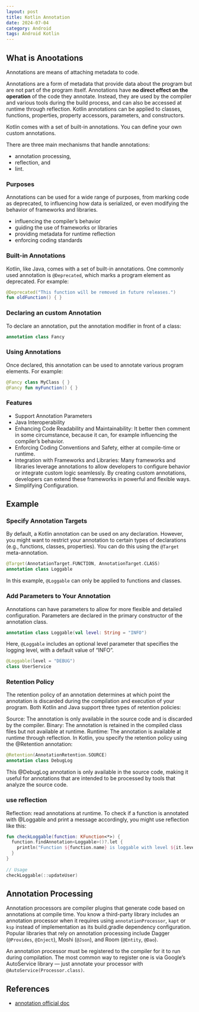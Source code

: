 ```yaml
---
layout: post
title: Kotlin Annotation
date: 2024-07-04
category: Android
tags: Android Kotlin 
---
```


## What is Anootations

Annotations are means of attaching metadata to code. 

Annotations are a form of metadata that provide data about the program but are not part of the program itself. Annotations have **no direct effect on the operation** of the code they annotate. Instead, they are used by the compiler and various tools during the build process, and can also be accessed at runtime through reflection. 
Kotlin annotations can be applied to classes, functions, properties, property accessors, parameters, and constructors.

Kotlin comes with a set of built-in annotations.
You can define your own custom annotations.

There are three main mechanisms that handle annotations: 
- annotation processing, 
- reflection, and 
- lint. 

### Purposes

Annotations can be used for a wide range of purposes, from marking code as deprecated, to influencing how data is serialized, or even modifying the behavior of frameworks and libraries. 

- influencing the compiler’s behavior
- guiding the use of frameworks or libraries
- providing metadata for runtime reflection
- enforcing coding standards

### Built-in Annotations

Kotlin, like Java, comes with a set of built-in annotations. One commonly used annotation is `@Deprecated`, which marks a program element as deprecated. For example:
```kotlin
@Deprecated("This function will be removed in future releases.")
fun oldFunction() { }
```

### Declaring an custom Annotation
To declare an annotation, put the annotation modifier in front of a class:
```kotlin
annotation class Fancy
```

### Using Annotations

Once declared, this annotation can be used to annotate various program elements. 
For example:
```kotlin
@Fancy class MyClass { }
@Fancy fun myFunction() { }
```

### Features
- Support Annotation Parameters
- Java Interoperability
- Enhancing Code Readability and Maintainability: It better then comment in some circumstance, because it can, for example influencing the compiler’s behavior.
- Enforcing Coding Conventions and Safety, either at compile-time or runtime.
- Integration with Frameworks and Libraries: Many frameworks and libraries leverage annotations to allow developers to configure behavior or integrate custom logic seamlessly. By creating custom annotations, developers can extend these frameworks in powerful and flexible ways.
- Simplifying Configuration.

## Example

### Specify Annotation Targets
By default, a Kotlin annotation can be used on any declaration. However, you might want to restrict your annotation to certain types of declarations (e.g., functions, classes, properties). You can do this using the `@Target` meta-annotation.
```kotlin
@Target(AnnotationTarget.FUNCTION, AnnotationTarget.CLASS)
annotation class Loggable
```
In this example, `@Loggable` can only be applied to functions and classes.

### Add Parameters to Your Annotation
Annotations can have parameters to allow for more flexible and detailed configuration. Parameters are declared in the primary constructor of the annotation class.
```kotlin
annotation class Loggable(val level: String = "INFO")
```
Here, `@Loggable` includes an optional level parameter that specifies the logging level, with a default value of “INFO”.
```kotlin
@Loggable(level = "DEBUG")
class UserService
```

### Retention Policy
The retention policy of an annotation determines at which point the annotation is discarded during the compilation and execution of your program. Both Kotlin and Java support three types of retention policies:

Source: The annotation is only available in the source code and is discarded by the compiler.
Binary: The annotation is retained in the compiled class files but not available at runtime.
Runtime: The annotation is available at runtime through reflection.
In Kotlin, you specify the retention policy using the @Retention annotation:
```kotlin
@Retention(AnnotationRetention.SOURCE)
annotation class DebugLog
```
This @DebugLog annotation is only available in the source code, making it useful for annotations that are intended to be processed by tools that analyze the source code.

### use reflection

Reflection: read annotations at runtime.
To check if a function is annotated with @Loggable and print a message accordingly, you might use reflection like this:
```kotlin
fun checkLoggable(function: KFunction<*>) {
  function.findAnnotation<Loggable>()?.let {
    println("Function ${function.name} is loggable with level ${it.level}.") 
  }
}
    
// Usage
checkLoggable(::updateUser)
```

## Annotation Processing

Annotation processors are compiler plugins that generate code based on annotations at compile time. You know a third-party library includes an annotation processor when it requires using `annotationProcessor`, `kapt` or `ksp` instead of implementation as its build.gradle dependency configuration. Popular libraries that rely on annotation processing include Dagger (`@Provides`, `@Inject`), Moshi (`@Json`), and Room (`@Entity`, `@Dao`).

An annotation processor must be registered to the compiler for it to run during compilation. The most common way to register one is via Google’s AutoService library — just annotate your processor with `@AutoService(Processor.class)`.

## References

- [annotation official doc](https://kotlinlang.org/docs/annotations.html)